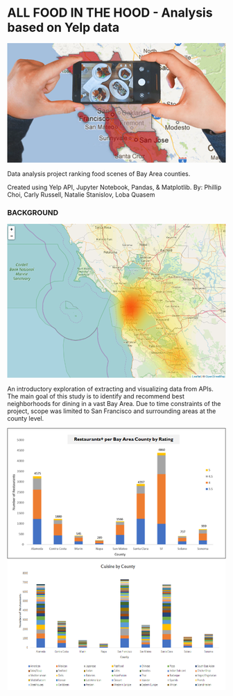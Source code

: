 # ALL FOOD IN THE HOOD - Analysis based on Yelp data

<p align="center">
<img src="Resources/Images/foodinthehood.png">
</p>

Data analysis project ranking food scenes of Bay Area counties.

Created using Yelp API, Jupyter Notebook, Pandas, & Matplotlib.
By: Phillip Choi, Carly Russell, Natalie Stanislov, Loba Quasem

### BACKGROUND
<p align="center">
<img src="Resources/Images/count_per_coord_yellow.PNG" width="640"/>
</p>

An introductory exploration of extracting and visualizing data from APIs. The main goal of this study is to identify and recommend best neighborhoods for dining in a vast Bay Area. Due to time constraints of the project, scope was limited to San Francisco and surrounding areas at the county level.

<p align="center">
<img src="Resources/Images/rating.png" height="300"/><img src="Resources/Images/cuisine.png" height="300"/>
</p>
